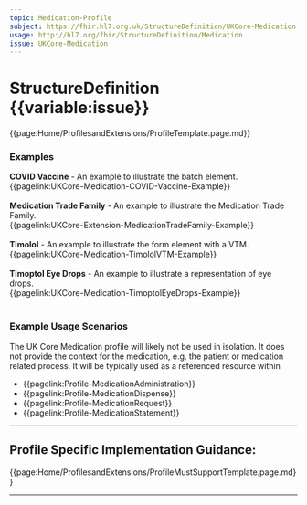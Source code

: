 ```yaml
---
topic: Medication-Profile
subject: https://fhir.hl7.org.uk/StructureDefinition/UKCore-Medication
usage: http://hl7.org/fhir/StructureDefinition/Medication
issue: UKCore-Medication
---
```

# StructureDefinition {{variable:issue}}

<nocheck>
{{page:Home/ProfilesandExtensions/ProfileTemplate.page.md}}

<div id="Examples" class="tabcontent">
  <h3>Examples</h3>

<b>COVID Vaccine</b> - An example to illustrate the batch element.  <br>
{{pagelink:UKCore-Medication-COVID-Vaccine-Example}}   <br><br>
<b>Medication Trade Family</b> - An example to illustrate the Medication Trade Family.  <br>
{{pagelink:UKCore-Extension-MedicationTradeFamily-Example}} <br><br>
<b>Timolol</b> - An example to illustrate the form element with a VTM.  <br>
{{pagelink:UKCore-Medication-TimololVTM-Example}}   <br><br>
<b>Timoptol Eye Drops</b> - An example to illustrate a representation of eye drops.  <br>
{{pagelink:UKCore-Medication-TimoptolEyeDrops-Example}}   <br><br>
</div>
</nocheck>


<div id="ProfileGuidance">

### Example Usage Scenarios

The UK Core Medication profile will likely not be used in isolation. It does not provide the context for the medication, e.g. the patient or medication related process. It will be typically used as a referenced resource within
- {{pagelink:Profile-MedicationAdministration}}
- {{pagelink:Profile-MedicationDispense}}
- {{pagelink:Profile-MedicationRequest}}
- {{pagelink:Profile-MedicationStatement}}

<hr class="thickline">

## Profile Specific Implementation Guidance: ##

{{page:Home/ProfilesandExtensions/ProfileMustSupportTemplate.page.md}}

</div>

---
